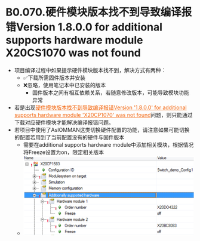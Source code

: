 # B0.070.硬件模块版本找不到导致编译报错Version 1.8.0.0 for additional supports hardware module X20CS1070 was not found

- 项目编译过程中如果提示硬件模块版本找不到，解决方式有两种：
    - ✅下载所需固件版本并安装
    - ❌忽略，使用笔记本中已安装的版本
        - 固件版本之间有相互依赖关系，若随意修改版本，可能导致模块功能异常
- 若是出现<font color=#F36208><u>硬件模块版本找不到导致编译报错Version '1.8.0.0' for additional supports hardware module 'X20CP1070' was not found</u></font>问题，则只能通过下载对应硬件模块才能解决编译报错问题。
- 若项目中使用了AsIOMMAN这类切换硬件配置的功能，请注意如果可能切换的配置若用到了当前配置没有的硬件与固件版本
    - 需要在additional supports hardware module中添加相关模块，根据情况将Freeze设置为on，限定相关版本
    - ![](FILES/070硬件模块版本找不到导致编译报错Version%201.8.0.0%20for%20additional%20supports%20hardware%20module%20X20CS1070%20was%20not%20found/image-20230407235701257.png)
